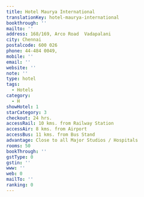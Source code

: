```yaml
---
title: Hotel Maurya International
translationKey: hotel-maurya-international
bookthrough: ''
mailto: ''
address: 168/169, Arco Road  Vadapalani
city: Chennai
postalcode: 600 026
phone: 44-484 0049,
mobile: ''
email: ''
website: ''
note: ''
type: hotel
tags:
  - Hotels
category:
  - H
showHotel: 1
starCategory: 3
checkout: 24 hrs.
accessRail: 10 kms. from Railway Station
accessAir: 8 kms. from Airport
accessBus: 11 kms. from Bus Stand
advantage: Close to all Major Studios / Hospitals
rooms: 50
bookThrough: ''
gstType: 0
gstin: ''
www: ''
web: 0
mailTo: ''
ranking: 0
---
```







